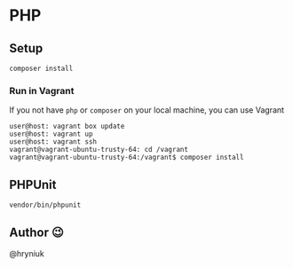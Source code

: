 # PHP

## Setup

```
composer install
```


### Run in Vagrant

If you not have `php` or `composer` on your local machine, you can use Vagrant

```
user@host: vagrant box update
user@host: vagrant up
user@host: vagrant ssh
vagrant@vagrant-ubuntu-trusty-64: cd /vagrant
vagrant@vagrant-ubuntu-trusty-64:/vagrant$ composer install
```

## PHPUnit

```
vendor/bin/phpunit
```

## Author :wink:
@hryniuk

